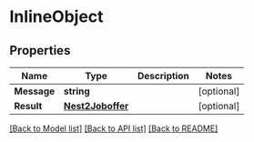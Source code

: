 # InlineObject

## Properties

Name | Type | Description | Notes
------------ | ------------- | ------------- | -------------
**Message** | **string** |  | [optional] 
**Result** | [**Nest2Joboffer**](nest_2_joboffer.md) |  | [optional] 

[[Back to Model list]](../README.md#documentation-for-models) [[Back to API list]](../README.md#documentation-for-api-endpoints) [[Back to README]](../README.md)


